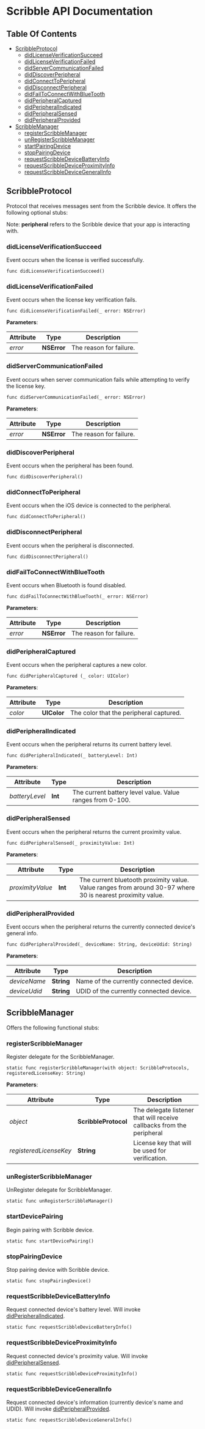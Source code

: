 


# Scribble API Documentation

## Table Of Contents
<!-- TOC depth:6 withLinks:1 updateOnSave:1 orderedList:0 -->

- [ScribbleProtocol](#scribbleprotocol)
	- [didLicenseVerificationSucceed](#didlicenseverificationsucceed)
	- [didLicenseVerificationFailed](#didlicenseverificationfailed)
	- [didServerCommunicationFailed](#didservercommunicationfailed)
	- [didDiscoverPeripheral](#diddiscoverperipheral)
	- [didConnectToPeripheral](#didconnecttoperipheral)
	- [didDisconnectPeripheral](#diddisconnectperipheral)
	- [didFailToConnectWithBlueTooth](#didfailtoconnectwithbluetooth)
	- [didPeripheralCaptured](#didperipheralcaptured)
	- [didPeripheralIndicated](#didperipheralindicated)
	- [didPeripheralSensed](#didperipheralsensed)
	- [didPeripheralProvided](#didperipheralprovided)
- [ScribbleManager](#scribblemanager)
	- [registerScribbleManager](#registerscribblemanager)
	- [unRegisterScribbleManager](#unregisterscribblemanager)
	- [startPairingDevice](#startpairingdevice)
	- [stopPairingDevice](#stoppairingdevice)
	- [requestScribbleDeviceBatteryInfo](#requestscribbledevicebatteryInfo)
	- [requestScribbleDeviceProximityInfo](#requestscribbledeviceproximityinfo)
	- [requestScribbleDeviceGeneralInfo](#requestscribbledevicegeneralinfo)

<!-- /TOC -->

## ScribbleProtocol
Protocol that receives messages sent from the Scribble device. It offers the following optional stubs: 

Note: **peripheral** refers to the Scribble device that your app is interacting with.

### didLicenseVerificationSucceed

Event occurs when the license is verified successfully.

	func didLicenseVerificationSucceed()

### didLicenseVerificationFailed
Event occurs when the license key verification fails.

	func didLicenseVerificationFailed(_ error: NSError) 

**Parameters**:

| Attribute | Type | Description |
| ------- | ------------ | ------------ |
| *error* | **NSError**  | The reason for failure. |

### didServerCommunicationFailed
Event occurs when server communication fails while attempting to verify the license key.

	func didServerCommunicationFailed(_ error: NSError)

**Parameters**:

| Attribute | Type | Description |
| ------- | ------------ | ------------ |
| *error* | **NSError**  | The reason for failure. |

### didDiscoverPeripheral
Event occurs when the peripheral has been found.

	func didDiscoverPeripheral()

### didConnectToPeripheral
Event occurs when the iOS device is connected to the peripheral.

    func didConnectToPeripheral()

### didDisconnectPeripheral
Event occurs when the peripheral is disconnected.

    func didDisconnectPeripheral()

### didFailToConnectWithBlueTooth
Event occurs when Bluetooth is found disabled.

    func didFailToConnectWithBlueTooth(_ error: NSError)
    
**Parameters**:

| Attribute | Type | Description |
| ------- | ------------ | ------------ |
| *error* | **NSError**  | The reason for failure. |


### didPeripheralCaptured 
Event occurs when the peripheral captures a new color.

	func didPeripheralCaptured (_ color: UIColor)
	
**Parameters**:

| Attribute | Type | Description |
| ------- | ------------ | ------------ |
| *color* | **UIColor**  | The color that the peripheral captured. |

### didPeripheralIndicated
Event occurs when the peripheral returns its current battery level.
 
	func didPeripheralIndicated(_ batteryLevel: Int)

**Parameters**:

| Attribute | Type | Description |
| ------- | ------------ | ------------ |
| *batteryLevel* | **Int**  | The current battery level value. Value ranges from 0-100. |

### didPeripheralSensed
Event occurs when the peripheral returns the current proximity value.

	func didPeripheralSensed(_ proximityValue: Int)
**Parameters**:

| Attribute | Type | Description |
| ------- | ------------ | ------------ |
| *proximityValue* | **Int**  | The current bluetooth proximity value. Value ranges from around 30-97 where 30 is nearest proximity value. |

### didPeripheralProvided
Event occurs when the peripheral returns the currently connected device's general info.
	
	func didPeripheralProvided(_ deviceName: String, deviceUdid: String)

**Parameters**:

| Attribute | Type | Description |
| ------- | ------------ | ------------ |
| *deviceName* | **String**  | Name of the currently connected device. |
| *deviceUdid* | **String**  | UDID of the currently connected device. |
	


## ScribbleManager
Offers the following functional stubs:

### registerScribbleManager
Register delegate for the ScribbleManager.

	static func registerScribbleManager(with object: ScribbleProtocols, registeredLicenseKey: String)

**Parameters**:

| Attribute | Type | Description |
| ------- | ------------ | ------------ |
| *object* | **ScribbleProtocol**  | The delegate listener that will receive callbacks from the peripheral |
| *registeredLicenseKey* | **String**  | License key that will be used for verification. |
	
### unRegisterScribbleManager
UnRegister delegate for ScribbleManager.
     
	static func unRegisterScribbleManager()

### startDevicePairing
Begin pairing with Scribble device.

	static func startDevicePairing()

### stopPairingDevice
Stop pairing device with Scribble device.

	static func stopPairingDevice()

### requestScribbleDeviceBatteryInfo

Request connected device's battery level. Will invoke [didPeripheralIndicated](#didPeripheralIndicated).
 
	static func requestScribbleDeviceBatteryInfo()

### requestScribbleDeviceProximityInfo

Request connected device's proximity value.  Will invoke [didPeripheralSensed](#didPeripheralSensed).

	static func requestScribbleDeviceProximityInfo()

### requestScribbleDeviceGeneralInfo
Request connected device's information (currently device's name and UDID). Will invoke [didPeripheralProvided](#didPeripheralProvided).
 
	static func requestScribbleDeviceGeneralInfo()
